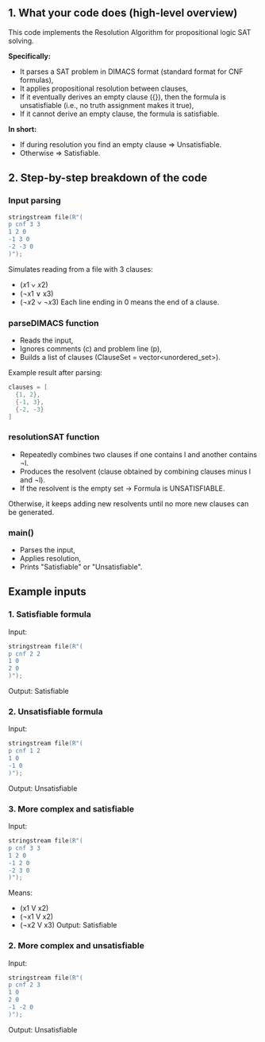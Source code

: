 ## 1. What your code does (high-level overview)

This code implements the Resolution Algorithm for propositional logic SAT solving.

**Specifically:**
 - It parses a SAT problem in DIMACS format (standard format for CNF formulas),
 - It applies propositional resolution between clauses,
 - If it eventually derives an empty clause ({}), then the formula is unsatisfiable (i.e., no truth assignment makes it true),
 - If it cannot derive an empty clause, the formula is satisfiable.

**In short:**
 -  If during resolution you find an empty clause ⇒ Unsatisfiable.
 -  Otherwise ⇒ Satisfiable.

## 2. Step-by-step breakdown of the code

### Input parsing

```cpp 
stringstream file(R"( 
p cnf 3 3
1 2 0
-1 3 0
-2 -3 0
)");
```

Simulates reading from a file with 3 clauses:
  - (𝑥1 ∨ 𝑥2)
  - (¬x1 ∨ x3)
  - (¬𝑥2 ∨ ¬𝑥3)
Each line ending in 0 means the end of a clause.

### parseDIMACS function
 
 - Reads the input,
 - Ignores comments (c) and problem line (p),
 - Builds a list of clauses (ClauseSet = vector<unordered_set<int>>).

Example result after parsing:

```cpp
clauses = [
  {1, 2},
  {-1, 3},
  {-2, -3}
]
```

### resolutionSAT function

 - Repeatedly combines two clauses if one contains l and another contains ¬l.
 - Produces the resolvent (clause obtained by combining clauses minus l and ¬l).
 - If the resolvent is the empty set → Formula is UNSATISFIABLE.

Otherwise, it keeps adding new resolvents until no more new clauses can be generated.

### main()

 - Parses the input,
 - Applies resolution,
 - Prints "Satisfiable" or "Unsatisfiable".


## Example inputs

### 1. Satisfiable formula
Input:
```cpp
stringstream file(R"(
p cnf 2 2
1 0
2 0
)");
```
Output: Satisfiable

### 2. Unsatisfiable formula
Input:
```cpp
stringstream file(R"(
p cnf 1 2
1 0
-1 0
)");
```
Output: Unsatisfiable

### 3. More complex and satisfiable
Input:
```cpp
stringstream file(R"(
p cnf 3 3
1 2 0
-1 2 0
-2 3 0
)");
```
Means:
 - (x1 V x2)
 - (¬x1 V x2)
 - (¬x2 V x3)
Output: Satisfiable

### 2. More complex and unsatisfiable
Input:
```cpp
stringstream file(R"(
p cnf 2 3
1 0
2 0
-1 -2 0
)");

```
Output: Unsatisfiable